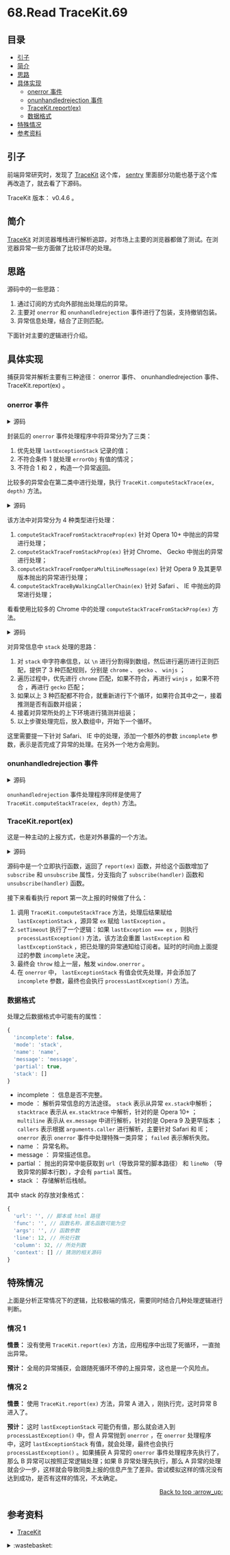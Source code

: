 # 68.Read TraceKit.69
## <a name="index"></a> 目录
- [引子](#start)
- [简介](#intro)
- [思路](#thought)
- [具体实现](#source)
  - [onerror 事件](#onerror)
  - [onunhandledrejection 事件](#onunhandledrejection)
  - [TraceKit.report(ex)](#report)
  - [数据格式](#format)
- [特殊情况](#exception)
- [参考资料](#reference)


## <a name="start"></a> 引子
前端异常研究时，发现了 [TraceKit][url-github-1] 这个库， [sentry][url-github-2] 里面部分功能也基于这个库再改造了，就去看了下源码。

TraceKit 版本： v0.4.6 。
## <a name="intro"></a> 简介
[TraceKit][url-github-1] 对浏览器堆栈进行解析追踪，对市场上主要的浏览器都做了测试。在浏览器异常一些方面做了比较详尽的处理。

## <a name="thought"></a> 思路
源码中的一些思路：
1. 通过订阅的方式向外部抛出处理后的异常。
2. 主要对 `onerror` 和 `onunhandledrejection` 事件进行了包装，支持撤销包装。
3. 异常信息处理，结合了正则匹配。

下面针对主要的逻辑进行介绍。

## <a name="source"></a> 具体实现
捕获异常并解析主要有三种途径： onerror 事件、 onunhandledrejection 事件、 TraceKit.report(ex) 。

### <a name="onerror"></a> onerror 事件

<details>
<summary>源码</summary>

```js
/**
 * Ensures all global unhandled exceptions are recorded.
 * Supported by Gecko and IE.
 * @param {string} message Error message.
 * @param {string} url URL of script that generated the exception.
 * @param {(number|string)} lineNo The line number at which the error occurred.
 * @param {(number|string)=} columnNo The column number at which the error occurred.
 * @param {Error=} errorObj The actual Error object.
 * @memberof TraceKit.report
 */
function traceKitWindowOnError(message, url, lineNo, columnNo, errorObj) {
    var stack = null;

    if (lastExceptionStack) {
        TraceKit.computeStackTrace.augmentStackTraceWithInitialElement(lastExceptionStack, url, lineNo, message);
      processLastException();
    } else if (errorObj) {
        stack = TraceKit.computeStackTrace(errorObj);
        notifyHandlers(stack, true, errorObj);
    } else {
        var location = {
          'url': url,
          'line': lineNo,
          'column': columnNo
        };

        var name;
        var msg = message; // must be new var or will modify original `arguments`
        if ({}.toString.call(message) === '[object String]') {
            var groups = message.match(ERROR_TYPES_RE);
            if (groups) {
                name = groups[1];
                msg = groups[2];
            }
        }

        location.func = TraceKit.computeStackTrace.guessFunctionName(location.url, location.line);
        location.context = TraceKit.computeStackTrace.gatherContext(location.url, location.line);
        stack = {
            'name': name,
            'message': msg,
            'mode': 'onerror',
            'stack': [location]
        };

        notifyHandlers(stack, true, null);
    }

    if (_oldOnerrorHandler) {
        return _oldOnerrorHandler.apply(this, arguments);
    }

    return false;
}
```

</details>

封装后的 `onerror` 事件处理程序中将异常分为了三类：
1. 优先处理 `lastExceptionStack` 记录的值；
2. 不符合条件 1 就处理 `errorObj` 有值的情况；
3. 不符合 1 和 2 ，构造一个异常返回。

比较多的异常会在第二类中进行处理，执行 `TraceKit.computeStackTrace(ex, depth)` 方法。

<details>
<summary>源码</summary>

```js
    /**
     * Computes a stack trace for an exception.
     * @param {Error} ex
     * @param {(string|number)=} depth
     * @memberof TraceKit.computeStackTrace
     */
    function computeStackTrace(ex, depth) {
        var stack = null;
        depth = (depth == null ? 0 : +depth);

        try {
            // This must be tried first because Opera 10 *destroys*
            // its stacktrace property if you try to access the stack
            // property first!!
            stack = computeStackTraceFromStacktraceProp(ex);
            if (stack) {
                return stack;
            }
        } catch (e) {
            if (debug) {
                throw e;
            }
        }

        try {
            stack = computeStackTraceFromStackProp(ex);
            if (stack) {
                return stack;
            }
        } catch (e) {
            if (debug) {
                throw e;
            }
        }

        try {
            stack = computeStackTraceFromOperaMultiLineMessage(ex);
            if (stack) {
                return stack;
            }
        } catch (e) {
            if (debug) {
                throw e;
            }
        }

        try {
            stack = computeStackTraceByWalkingCallerChain(ex, depth + 1);
            if (stack) {
                return stack;
            }
        } catch (e) {
            if (debug) {
                throw e;
            }
        }

        return {
            'name': ex.name,
            'message': ex.message,
            'mode': 'failed'
        };
    }
```

</details>

该方法中对异常分为 4 种类型进行处理：
1. `computeStackTraceFromStacktraceProp(ex)` 针对 Opera 10+ 中抛出的异常进行处理；
2. `computeStackTraceFromStackProp(ex)` 针对 Chrome、 Gecko 中抛出的异常进行处理；
3. `computeStackTraceFromOperaMultiLineMessage(ex)` 针对 Opera 9 及其更早版本抛出的异常进行处理；
4. `computeStackTraceByWalkingCallerChain(ex)` 针对 Safari 、 IE 中抛出的异常进行处理；

看看使用比较多的 Chrome 中的处理 `computeStackTraceFromStackProp(ex)` 方法。

<details>
<summary>源码</summary>

```js
    /**
     * Computes stack trace information from the stack property.
     * Chrome and Gecko use this property.
     * @param {Error} ex
     * @return {?TraceKit.StackTrace} Stack trace information.
     * @memberof TraceKit.computeStackTrace
     */
    function computeStackTraceFromStackProp(ex) {
        if (!ex.stack) {
            return null;
        }

        var chrome = /^\s*at (.*?) ?\(((?:file|https?|blob|chrome-extension|native|eval|webpack|<anonymous>|\/).*?)(?::(\d+))?(?::(\d+))?\)?\s*$/i,
            gecko = /^\s*(.*?)(?:\((.*?)\))?(?:^|@)((?:file|https?|blob|chrome|webpack|resource|\[native).*?|[^@]*bundle)(?::(\d+))?(?::(\d+))?\s*$/i,
            winjs = /^\s*at (?:((?:\[object object\])?.+) )?\(?((?:file|ms-appx|https?|webpack|blob):.*?):(\d+)(?::(\d+))?\)?\s*$/i,

            // Used to additionally parse URL/line/column from eval frames
            isEval,
            geckoEval = /(\S+) line (\d+)(?: > eval line \d+)* > eval/i,
            chromeEval = /\((\S*)(?::(\d+))(?::(\d+))\)/,

            lines = ex.stack.split('\n'),
            stack = [],
            submatch,
            parts,
            element,
            reference = /^(.*) is undefined$/.exec(ex.message);

        for (var i = 0, j = lines.length; i < j; ++i) {
            if ((parts = chrome.exec(lines[i]))) {
                var isNative = parts[2] && parts[2].indexOf('native') === 0; // start of line
                isEval = parts[2] && parts[2].indexOf('eval') === 0; // start of line
                if (isEval && (submatch = chromeEval.exec(parts[2]))) {
                    // throw out eval line/column and use top-most line/column number
                    parts[2] = submatch[1]; // url
                    parts[3] = submatch[2]; // line
                    parts[4] = submatch[3]; // column
                }
                element = {
                    'url': !isNative ? parts[2] : null,
                    'func': parts[1] || UNKNOWN_FUNCTION,
                    'args': isNative ? [parts[2]] : [],
                    'line': parts[3] ? +parts[3] : null,
                    'column': parts[4] ? +parts[4] : null
                };
            } else if ( parts = winjs.exec(lines[i]) ) {
                element = {
                    'url': parts[2],
                    'func': parts[1] || UNKNOWN_FUNCTION,
                    'args': [],
                    'line': +parts[3],
                    'column': parts[4] ? +parts[4] : null
                };
            } else if ((parts = gecko.exec(lines[i]))) {
                isEval = parts[3] && parts[3].indexOf(' > eval') > -1;
                if (isEval && (submatch = geckoEval.exec(parts[3]))) {
                    // throw out eval line/column and use top-most line number
                    parts[3] = submatch[1];
                    parts[4] = submatch[2];
                    parts[5] = null; // no column when eval
                } else if (i === 0 && !parts[5] && !_isUndefined(ex.columnNumber)) {
                    // FireFox uses this awesome columnNumber property for its top frame
                    // Also note, Firefox's column number is 0-based and everything else expects 1-based,
                    // so adding 1
                    // NOTE: this hack doesn't work if top-most frame is eval
                    stack[0].column = ex.columnNumber + 1;
                }
                element = {
                    'url': parts[3],
                    'func': parts[1] || UNKNOWN_FUNCTION,
                    'args': parts[2] ? parts[2].split(',') : [],
                    'line': parts[4] ? +parts[4] : null,
                    'column': parts[5] ? +parts[5] : null
                };
            } else {
                continue;
            }

            if (!element.func && element.line) {
                element.func = guessFunctionName(element.url, element.line);
            }

            element.context = element.line ? gatherContext(element.url, element.line) : null;
            stack.push(element);
        }

        if (!stack.length) {
            return null;
        }

        if (stack[0] && stack[0].line && !stack[0].column && reference) {
            stack[0].column = findSourceInLine(reference[1], stack[0].url, stack[0].line);
        }

        return {
            'mode': 'stack',
            'name': ex.name,
            'message': ex.message,
            'stack': stack
        };
    }
```

</details>

对异常信息中 `stack` 处理的思路：
1. 对 `stack` 中字符串信息，以 `\n` 进行分割得到数组，然后进行遍历进行正则匹配，提供了 3 种匹配规则，分别是 `chrome` 、 `gecko` 、 `winjs` ；
2. 遍历过程中，优先进行 `chrome` 匹配，如果不符合，再进行 `winjs` ，如果不符合 ，再进行 `gecko` 匹配；
3. 如果以上 3 种匹配都不符合，就重新进行下个循环，如果符合其中之一，接着推测是否有函数并组装；
4. 接着对异常所处的上下环境进行猜测并组装；
5. 以上步骤处理完后，放入数组中，开始下一个循环。

这里需要提一下针对 Safari、 IE 中的处理，添加一个额外的参数 `incomplete` 参数，表示是否完成了异常的处理。在另外一个地方会用到。

### <a name="onunhandledrejection"></a> onunhandledrejection 事件

<details>
<summary>源码</summary>

```js
function installGlobalUnhandledRejectionHandler() {
  if (_onUnhandledRejectionHandlerInstalled === true) {
      return;
  }

  _oldOnunhandledrejectionHandler = window.onunhandledrejection;
  window.onunhandledrejection = traceKitWindowOnUnhandledRejection;
  _onUnhandledRejectionHandlerInstalled = true;
}

function traceKitWindowOnUnhandledRejection(e) {
  var stack = TraceKit.computeStackTrace(e.reason);
  notifyHandlers(stack, true, e.reason);
}
```

</details>

`onunhandledrejection` 事件处理程序同样是使用了 `TraceKit.computeStackTrace(ex, depth)` 方法。

### <a name="report"></a> TraceKit.report(ex)
这是一种主动的上报方式，也是对外暴露的一个方法。

<details>
<summary>源码</summary>

```js
/**
 * Cross-browser processing of unhandled exceptions
 *
 * Syntax:
 * ```js
 *   TraceKit.report.subscribe(function(stackInfo) { ... })
 *   TraceKit.report.unsubscribe(function(stackInfo) { ... })
 *   TraceKit.report(exception)
 *   try { ...code... } catch(ex) { TraceKit.report(ex); }
 * ```
 *
 * Supports:
 *   - Firefox: full stack trace with line numbers, plus column number
 *     on top frame; column number is not guaranteed
 *   - Opera: full stack trace with line and column numbers
 *   - Chrome: full stack trace with line and column numbers
 *   - Safari: line and column number for the top frame only; some frames
 *     may be missing, and column number is not guaranteed
 *   - IE: line and column number for the top frame only; some frames
 *     may be missing, and column number is not guaranteed
 *
 * In theory, TraceKit should work on all of the following versions:
 *   - IE5.5+ (only 8.0 tested)
 *   - Firefox 0.9+ (only 3.5+ tested)
 *   - Opera 7+ (only 10.50 tested; versions 9 and earlier may require
 *     Exceptions Have Stacktrace to be enabled in opera:config)
 *   - Safari 3+ (only 4+ tested)
 *   - Chrome 1+ (only 5+ tested)
 *   - Konqueror 3.5+ (untested)
 *
 * Requires TraceKit.computeStackTrace.
 *
 * Tries to catch all unhandled exceptions and report them to the
 * subscribed handlers. Please note that TraceKit.report will rethrow the
 * exception. This is REQUIRED in order to get a useful stack trace in IE.
 * If the exception does not reach the top of the browser, you will only
 * get a stack trace from the point where TraceKit.report was called.
 *
 * Handlers receive a TraceKit.StackTrace object as described in the
 * TraceKit.computeStackTrace docs.
 *
 * @memberof TraceKit
 * @namespace
 */
TraceKit.report = (function reportModuleWrapper() {
    var handlers = [],
        lastException = null,
        lastExceptionStack = null;

    /**
     * Add a crash handler.
     * @param {Function} handler
     * @memberof TraceKit.report
     */
    function subscribe(handler) {
        installGlobalHandler();
        installGlobalUnhandledRejectionHandler();
        handlers.push(handler);
    }

    /**
     * Remove a crash handler.
     * @param {Function} handler
     * @memberof TraceKit.report
     */
    function unsubscribe(handler) {
        for (var i = handlers.length - 1; i >= 0; --i) {
            if (handlers[i] === handler) {
                handlers.splice(i, 1);
            }
        }

        if (handlers.length === 0) {
            uninstallGlobalHandler();
            uninstallGlobalUnhandledRejectionHandler();
        }
    }

    /**
     * Dispatch stack information to all handlers.
     * @param {TraceKit.StackTrace} stack
     * @param {boolean} isWindowError Is this a top-level window error?
     * @param {Error=} error The error that's being handled (if available, null otherwise)
     * @memberof TraceKit.report
     * @throws An exception if an error occurs while calling an handler.
     */
    function notifyHandlers(stack, isWindowError, error) {
        var exception = null;
        if (isWindowError && !TraceKit.collectWindowErrors) {
          return;
        }
        for (var i in handlers) {
            if (_has(handlers, i)) {
                try {
                    handlers[i](stack, isWindowError, error);
                } catch (inner) {
                    exception = inner;
                }
            }
        }

        if (exception) {
            throw exception;
        }
    }

    var _oldOnerrorHandler, _onErrorHandlerInstalled;
    var _oldOnunhandledrejectionHandler, _onUnhandledRejectionHandlerInstalled;

    /**
     * Ensures all global unhandled exceptions are recorded.
     * Supported by Gecko and IE.
     * @param {string} message Error message.
     * @param {string} url URL of script that generated the exception.
     * @param {(number|string)} lineNo The line number at which the error occurred.
     * @param {(number|string)=} columnNo The column number at which the error occurred.
     * @param {Error=} errorObj The actual Error object.
     * @memberof TraceKit.report
     */
    function traceKitWindowOnError(message, url, lineNo, columnNo, errorObj) {
        var stack = null;

        if (lastExceptionStack) {
            TraceKit.computeStackTrace.augmentStackTraceWithInitialElement(lastExceptionStack, url, lineNo, message);
    	    processLastException();
        } else if (errorObj) {
            stack = TraceKit.computeStackTrace(errorObj);
            notifyHandlers(stack, true, errorObj);
        } else {
            var location = {
              'url': url,
              'line': lineNo,
              'column': columnNo
            };

            var name;
            var msg = message; // must be new var or will modify original `arguments`
            if ({}.toString.call(message) === '[object String]') {
                var groups = message.match(ERROR_TYPES_RE);
                if (groups) {
                    name = groups[1];
                    msg = groups[2];
                }
            }

            location.func = TraceKit.computeStackTrace.guessFunctionName(location.url, location.line);
            location.context = TraceKit.computeStackTrace.gatherContext(location.url, location.line);
            stack = {
                'name': name,
                'message': msg,
                'mode': 'onerror',
                'stack': [location]
            };

            notifyHandlers(stack, true, null);
        }

        if (_oldOnerrorHandler) {
            return _oldOnerrorHandler.apply(this, arguments);
        }

        return false;
    }

    /**
     * Ensures all unhandled rejections are recorded.
     * @param {PromiseRejectionEvent} e event.
     * @memberof TraceKit.report
     * @see https://developer.mozilla.org/en-US/docs/Web/API/WindowEventHandlers/onunhandledrejection
     * @see https://developer.mozilla.org/en-US/docs/Web/API/PromiseRejectionEvent
     */
    function traceKitWindowOnUnhandledRejection(e) {
        var stack = TraceKit.computeStackTrace(e.reason);
        notifyHandlers(stack, true, e.reason);
    }

    /**
     * Install a global onerror handler
     * @memberof TraceKit.report
     */
    function installGlobalHandler() {
        if (_onErrorHandlerInstalled === true) {
            return;
        }

        _oldOnerrorHandler = window.onerror;
        window.onerror = traceKitWindowOnError;
        _onErrorHandlerInstalled = true;
    }

    /**
     * Uninstall the global onerror handler
     * @memberof TraceKit.report
     */
    function uninstallGlobalHandler() {
        if (_onErrorHandlerInstalled) {
            window.onerror = _oldOnerrorHandler;
            _onErrorHandlerInstalled = false;
        }
    }

    /**
     * Install a global onunhandledrejection handler
     * @memberof TraceKit.report
     */
    function installGlobalUnhandledRejectionHandler() {
        if (_onUnhandledRejectionHandlerInstalled === true) {
            return;
        }

        _oldOnunhandledrejectionHandler = window.onunhandledrejection;
        window.onunhandledrejection = traceKitWindowOnUnhandledRejection;
        _onUnhandledRejectionHandlerInstalled = true;
    }

    /**
     * Uninstall the global onunhandledrejection handler
     * @memberof TraceKit.report
     */
    function uninstallGlobalUnhandledRejectionHandler() {
        if (_onUnhandledRejectionHandlerInstalled) {
            window.onunhandledrejection = _oldOnunhandledrejectionHandler;
            _onUnhandledRejectionHandlerInstalled = false;
        }
    }

    /**
     * Process the most recent exception
     * @memberof TraceKit.report
     */
    function processLastException() {
        var _lastExceptionStack = lastExceptionStack,
            _lastException = lastException;
        lastExceptionStack = null;
        lastException = null;
        notifyHandlers(_lastExceptionStack, false, _lastException);
    }

    /**
     * Reports an unhandled Error to TraceKit.
     * @param {Error} ex
     * @memberof TraceKit.report
     * @throws An exception if an incomplete stack trace is detected (old IE browsers).
     */
    function report(ex) {
        if (lastExceptionStack) {
            if (lastException === ex) {
                return; // already caught by an inner catch block, ignore
            } else {
              processLastException();
            }
        }

        var stack = TraceKit.computeStackTrace(ex);
        lastExceptionStack = stack;
        lastException = ex;

        // If the stack trace is incomplete, wait for 2 seconds for
        // slow slow IE to see if onerror occurs or not before reporting
        // this exception; otherwise, we will end up with an incomplete
        // stack trace
        setTimeout(function () {
            if (lastException === ex) {
                processLastException();
            }
        }, (stack.incomplete ? 2000 : 0));

        throw ex; // re-throw to propagate to the top level (and cause window.onerror)
    }

    report.subscribe = subscribe;
    report.unsubscribe = unsubscribe;
    return report;
}());
```

</details>

源码中是一个立即执行函数，返回了 `report(ex)` 函数，并给这个函数增加了 `subscribe` 和 `unsubscribe` 属性，分支指向了 `subscribe(handler)` 函数和 `unsubscribe(handler)` 函数。

接下来看看执行 report 第一次上报的时候做了什么：
1. 调用 `TraceKit.computeStackTrace` 方法，处理后结果赋给 `lastExceptionStack` ，源异常 `ex` 赋给 `lastException` 。
2. `setTimeout` 执行了一个逻辑：如果 `lastException === ex` ，则执行 `processLastException()` 方法，该方法会重置 `lastException` 和 `lastExceptionStack` ，把已处理的异常通知给订阅者。延时的时间由上面提过的参数 `incomplete` 决定。
3. 最终会 `throw` 给上一层，触发 `window.onerror` 。
4. 在 `onerror` 中， `lastExceptionStack` 有值会优先处理，并会添加了 `incomplete` 参数，最终也会执行 `processLastException()` 方法。


### <a name="format"></a> 数据格式
处理之后数据格式中可能有的属性：
```js
{
  'incomplete': false,
  'mode': 'stack',
  'name': 'name',
  'message': 'message',
  'partial': true,
  'stack': []
}
```
- incomplete ： 信息是否不完整。
- mode ： 解析异常信息的方法途径。 `stack` 表示从异常 `ex.stack`中解析； `stacktrace` 表示从 `ex.stacktrace` 中解析，针对的是 Opera 10+ ； `multiline` 表示从 `ex.message` 中进行解析，针对的是 Opera 9 及更早版本 ； `callers` 表示根据 `arguments.caller` 进行解析，主要针对 Safari 和 IE； `onerror` 表示 `onerror` 事件中处理特殊一类异常； `failed` 表示解析失败。
- name ： 异常名称。
- message ： 异常描述信息。
- partial ： 抛出的异常中能获取到 `url`（导致异常的脚本路径） 和 `lineNo` （导致异常的脚本行数），才会有 `partial` 属性。
- stack ： 存储解析后栈帧。

其中 stack 的存放对象格式：
```js
{
  'url': '', // 脚本或 html 路径
  'func': '', // 函数名称，匿名函数可能为空
  'args': '', // 函数参数
  'line': 12, // 所处行数
  'column': 32, // 所处列数
  'context': [] // 猜测的相关源码
}
```


## <a name="exception"></a> 特殊情况
上面是分析正常情况下的逻辑，比较极端的情况，需要同时结合几种处理逻辑进行判断。
### 情况 1
**情景：** 没有使用 `TraceKit.report(ex)` 方法，应用程序中出现了死循环，一直抛出异常。

**预计：** 全局的异常捕获，会跟随死循环不停的上报异常，这也是一个风险点。

### 情况 2
**情景：** 使用 `TraceKit.report(ex)` 方法，异常 A 进入 ，刚执行完，这时异常 B 进入了。

**预计：** 这时 `lastExceptionStack` 可能仍有值，那么就会进入到 `processLastException()` 中，但 A 异常抛到 `onerror` ，在 `onerror` 处理程序中，这时 `lastExceptionStack` 有值，就会处理，最终也会执行 `processLastException()` 。如果捕获 A 异常的 `onerror` 事件处理程序先执行了，那么 B 异常可以按照正常逻辑处理；如果 B 异常处理先执行，那么 A 异常的处理就会少一步，这样就会导致同类上报的信息产生了差异。尝试模拟这样的情况没有达到成功，是否有这样的情况，不太确定。




<div align="right"><a href="#index">Back to top :arrow_up:</a></div>

## <a name="reference"></a> 参考资料
- [TraceKit][url-github-1]

[url-github-1]:https://github.com/csnover/TraceKit
[url-github-2]:https://github.com/getsentry/sentry

[url-local-rail]:./images/n/rail.png

<details>
<summary>:wastebasket:</summary>

大事化小，小事化了。

![68-poster][url-local-poster]

</details>

[url-local-poster]:./images/68/poster.jpg
